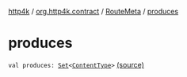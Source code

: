 [http4k](../../index.md) / [org.http4k.contract](../index.md) / [RouteMeta](index.md) / [produces](./produces.md)

# produces

`val produces: `[`Set`](https://kotlinlang.org/api/latest/jvm/stdlib/kotlin.collections/-set/index.html)`<`[`ContentType`](../../org.http4k.core/-content-type/index.md)`>` [(source)](https://github.com/http4k/http4k/blob/master/http4k-contract/src/main/kotlin/org/http4k/contract/routeMeta.kt#L126)